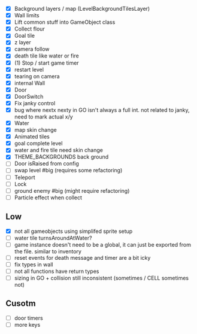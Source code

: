 - [x] Background layers / map (LevelBackgroundTilesLayer)
- [x] Wall limits
- [x] Lift common stuff into GameObject class
- [x] Collect flour
- [x] Goal tile
- [x] z layer
- [x] camera follow
- [x] death tile like water or fire
- [x] (1) Stop / start game timer
- [x] restart level
- [x] tearing on camera
- [x] internal Wall
- [x] Door
- [x] DoorSwitch
- [x] Fix janky control
- [x] bug where nextx nexty in GO isn't always a full int. not related to janky, need to mark actual x/y
- [x] Water
- [x] map skin change
- [x] Animated tiles
- [x] goal complete level
- [x] water and fire tile need skin change
- [x] THEME_BACKGROUNDS back ground
- [ ] Door isRaised from config
- [ ] swap level #big (requires some refactoring)
- [ ] Teleport
- [ ] Lock
- [ ] ground enemy #big (might require refactoring)
- [ ] Particle effect when collect

## Low

- [x] not all gameobjects using simplifed sprite setup
- [ ] water tile turnsAroundAtWater?
- [ ] game instance doesn't need to be a global, it can just be exported from the file. similar to inventory
- [ ] reset events for death message and timer are a bit icky
- [ ] fix types in wall
- [ ] not all functions have return types
- [ ] sizing in GO + collision still inconsistent (sometimes / CELL sometimes not)

## Cusotm

- [ ] door timers
- [ ] more keys
